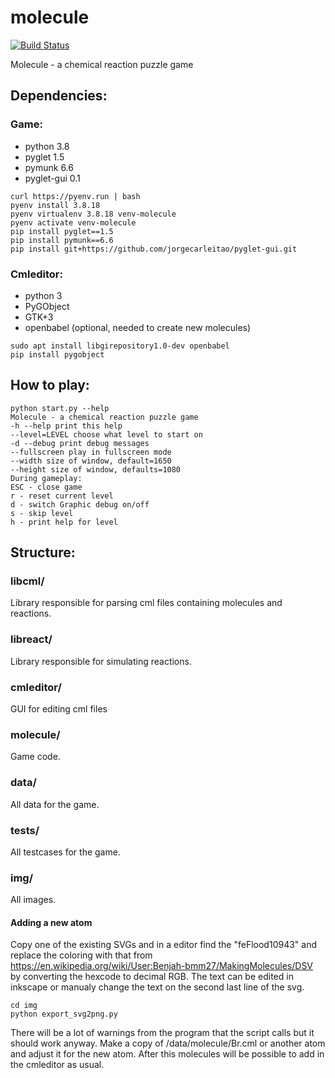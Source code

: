 molecule
========

[![Build Status](https://travis-ci.org/Norberg/molecule.svg?branch=master)](https://travis-ci.org/Norberg/molecule)

Molecule - a chemical reaction puzzle game

Dependencies:
-------
### Game:
* python 3.8
* pyglet 1.5
* pymunk 6.6
* pyglet-gui 0.1
```
curl https://pyenv.run | bash
pyenv install 3.8.18
pyenv virtualenv 3.8.18 venv-molecule
pyenv activate venv-molecule
pip install pyglet==1.5
pip install pymunk==6.6
pip install git+https://github.com/jorgecarleitao/pyglet-gui.git
```

### Cmleditor:
* python 3
* PyGObject
* GTK+3
* openbabel (optional, needed to create new molecules)
```
sudo apt install libgirepository1.0-dev openbabel
pip install pygobject 
```


How to play:
---------
    python start.py --help
    Molecule - a chemical reaction puzzle game
    -h --help print this help
    --level=LEVEL choose what level to start on
    -d --debug print debug messages
    --fullscreen play in fullscreen mode
    --width size of window, default=1650
    --height size of window, defaults=1080
    During gameplay:
    ESC - close game
    r - reset current level
    d - switch Graphic debug on/off
    s - skip level
    h - print help for level

Structure:
-------
### libcml/
Library responsible for parsing cml files containing molecules and reactions.

### libreact/
Library responsible for simulating reactions.

### cmleditor/
GUI for editing cml files

### molecule/
Game code.

### data/
All data for the game.

### tests/
All testcases for the game.

### img/
All images.





#### Adding a new atom
Copy one of the existing SVGs and in a editor find the "feFlood10943" and replace the coloring with that from https://en.wikipedia.org/wiki/User:Benjah-bmm27/MakingMolecules/DSV
by converting the hexcode to decimal RGB. The text can be edited in inkscape or manualy change the text on the second last line of the svg.
```
cd img
python export_svg2png.py 
```
There will be a lot of warnings from the program that the script calls but it should work anyway.
Make a copy of /data/molecule/Br.cml or another atom and adjust it for the new atom. After this molecules will be possible to add in the cmleditor as usual.